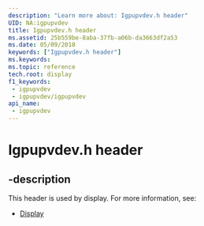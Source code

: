 ```yaml
---
description: "Learn more about: Igpupvdev.h header"
UID: NA:igpupvdev
title: Igpupvdev.h header
ms.assetid: 25b559be-8aba-37fb-a06b-da3663df2a53
ms.date: 05/09/2018
keywords: ["Igpupvdev.h header"]
ms.keywords: 
ms.topic: reference
tech.root: display
f1_keywords:
 - igpupvdev
 - igpupvdev/igpupvdev
api_name:
 - igpupvdev
---
```


# Igpupvdev.h header


## -description

This header is used by display. For more information, see:

- [Display](../_display/index.md)

